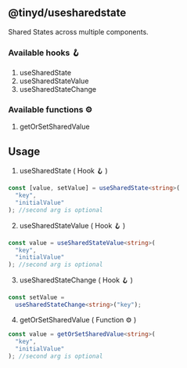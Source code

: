## @tinyd/usesharedstate

Shared States across multiple components.

### Available hooks 🪝

1. useSharedState
2. useSharedStateValue
3. useSharedStateChange

### Available functions ⚙️

1. getOrSetSharedValue

## Usage

1. useSharedState ( Hook 🪝 )

```typescript
const [value, setValue] = useSharedState<string>(
  "key",
  "initialValue"
); //second arg is optional
```

2. useSharedStateValue ( Hook 🪝 )

```typescript
const value = useSharedStateValue<string>(
  "key",
  "initialValue"
); //second arg is optional
```

3. useSharedStateChange ( Hook 🪝 )

```typescript
const setValue =
  useSharedStateChange<string>("key");
```

4. getOrSetSharedValue ( Function ⚙️ )

```typescript
const value = getOrSetSharedValue<string>(
  "key",
  "initialValue"
); //second arg is optional
```
